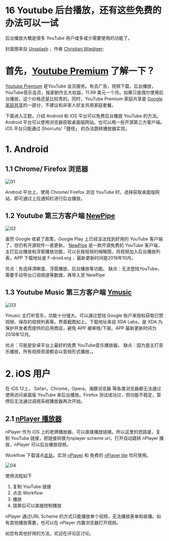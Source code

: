 # 16 Youtube 后台播放，还有这些免费的办法可以一试

后台播放大概是很多 YouTube 用户或多或少需要使用的功能了。

<!-- more -->

封面图来自 [Unsplash](https://unsplash.com) ，作者 [Christian Wiediger](https://unsplash.com/photos/ZYLmudR28SA);

# 首先，[Youtube Premium](https://www.youtube.com/premium)  了解一下？

[Youtube Premium](https://www.youtube.com/premium) 是YouTube 会员服务。有去广告，视频下载，后台播放，YouTube音乐会员，独家剧作五大权益，11.99 美元一个月。如果只是偶尔使用后台播放，这个价格还是比较贵的。同时，YouTube Premium 家庭共享是 [Google 家庭共享](https://families.google.com/families)的一部分，不建议和非家人好友共用家庭套餐。

下面进入正题，介绍 Android 和 iOS 平台可以免费后台播放 YouTube 的方法。
Android 平台可以使用浏览器获取桌面版网站。也可以用一些开源第三方客户端。
iOS 平台只能通过 Shorcuts/「捷径」 的办法跳转播放器实现。

# 1.  Android

## 1.1 Chrome/ Firefox 浏览器
![01](https://cdn.shuziyimin.org/blog-16-01-1564982155.png)

Android 平台上，使用 Chrome/ Firefox 浏览 YouTube 时，选择获取桌面版网站，即可通过上拉通知栏进行后台播放。


## 1.2 Youtube 第三方客户端 [NewPipe](https://f-droid.org/en/packages/org.schabi.newpipe/)
 
 ![02](https://cdn.shuziyimin.org/blog-16-02-1564982158.png)
 
 虽然 Google 收紧了政策，Google Play 上已经没法找到好用的 YouTube 客户端了，但仍有开源软件一直更新。 [NewPipe](https://f-droid.org/en/packages/org.schabi.newpipe/) 是一款开源免费的 YouTube 客户端，主打后台播放和浮窗播放功能，可以长按视频的缩略图，将视频加入后台播放列表。APP 下载地址是 F-droid.org ，最新更新时间是2018年10月。
 
优点：有选择清晰度、浮窗播放、后台播放等功能。
缺点：无法登陆YouTube，需要手动导出订阅频道等数据，再导入至 NewPipe

## 1.3 Youtube Music 第三方客户端 [Ymusic](https://labs.xda-developers.com/store/app/com.kapp.youtube.final)

![03](https://cdn.shuziyimin.org/blog-16-03-1564982159.png)


Ymusic 主打听音乐，功能十分强大。可以通过登陆 Google 账户来授权获取已赞视频、保存的视频列表等。界面截图如上。下载地址来自 XDA Labs，是 XDA 为保护开发者而提供的应用商店，避免 APP 被审核/下架。APP 最新更新时间为2018年12月。

优点：可能是安卓平台上最好的免费 YouTube音乐播放器。
缺点：因为是主打音乐播放，所有视频资源都会以音频形式播放，。


# 2. iOS 用户

在 iOS 12上， Safari，Chrome，Opera，海豚浏览器 等各类浏览器都无法通过使用访问桌面版 YouTube 来后台播放。Firefox 测试成功过，但功能不稳定，暂停后无法通过调用系统播放器再次开始。

## 2.1 [nPlayer 播放器](https://itunes.apple.com/us/app/nplayer-lite/id1078835991?mt=8)

nPlayer 作为 iOS 上的老牌播放器，可以直接播放链接。所以这里的思路是，复制 YouTube 链接，把链接转换为nplayer scheme url，打开自动跳转 nPlayer 播放，nPlayer 可以后台播放视频。

Workflow 下载请点[此处](https://workflow.is/workflows/71f824d0e5a64a069bd0abf554a85abb)。实测 [nPlayer](https://itunes.apple.com/us/app/nplayer-plus/id539397400?mt=8) 和 免费的 [nPlayer lite](https://itunes.apple.com/us/app/nplayer-lite/id1078835991?mt=8) 均可使用。

![04](https://cdn.shuziyimin.org/blog-16-04-1564982160.png)

使用流程如下
1. 复制 YouTube 链接
2. 点击 Workflow 
3. 播放
4. 锁屏后可以直接控制播放

nPlayer 通过URL Scheme 的方式只能播放单个视频，无法播放表单和直播。如有其他播放需要，也可以在 nPlayer 内置浏览器打开视频。

如您有其他好用的方法，欢迎在评论区讨论。


